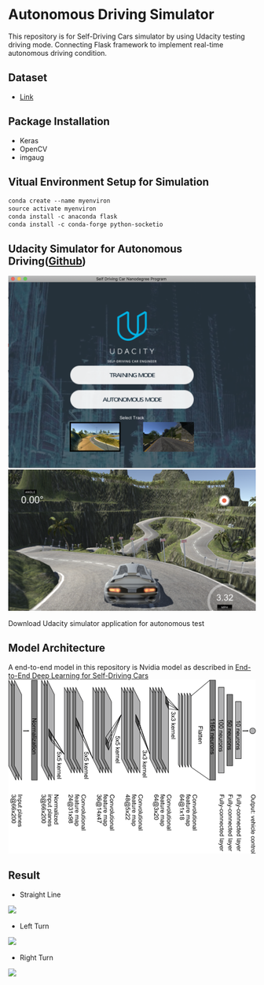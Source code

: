 # Autonomous Driving Simulator
This repository is for Self-Driving Cars simulator by using Udacity testing driving mode. Connecting Flask framework to implement real-time autonomous driving condition.

## Dataset
* [Link](https://github.com/rslim087a/track)


## Package Installation
* Keras
* OpenCV
* imgaug

## Vitual Environment Setup for Simulation
```
conda create --name myenviron
source activate myenviron
conda install -c anaconda flask
conda install -c conda-forge python-socketio
```

## Udacity Simulator for Autonomous Driving([Github](https://github.com/udacity/self-driving-car-sim))
![](Autonomous%20Driving%20Simulator/pics/udacity.png)
![](Autonomous%20Driving%20Simulator/pics/av.png)

Download Udacity simulator application for autonomous test


## Model Architecture
A end-to-end model in this repository is Nvidia model as described in [End-to-End Deep Learning for Self-Driving Cars](https://developer.nvidia.com/blog/deep-learning-self-driving-cars/)
![](Autonomous%20Driving%20Simulator/pics/nvidia.png)

## Result
* Straight Line

![](Autonomous%20Driving%20Simulator/pics/result1.gif)

* Left Turn

![](Autonomous%20Driving%20Simulator/pics/result2.gif)

* Right Turn

![](Autonomous%20Driving%20Simulator/pics/result3.gif)

